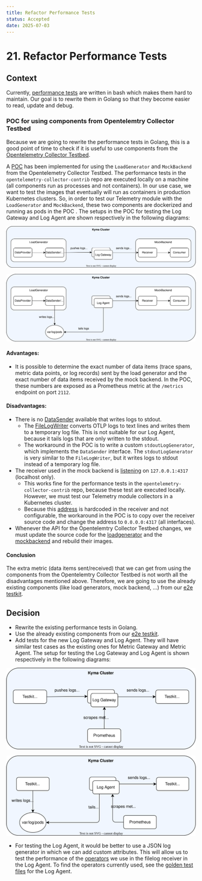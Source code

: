 ```yaml
---
title: Refactor Performance Tests
status: Accepted
date: 2025-07-03
---
```


# 21. Refactor Performance Tests

## Context

Currently, [performance tests](../benchmarks/README.md) are written in bash which makes them hard to maintain. Our goal is to rewrite them in Golang so that they become easier to read, update and debug.

### POC for using components from Opentelemtry Collector Testbed

Because we are going to rewrite the performance tests in Golang, this is a good point of time to check if it is useful to use components from the [Opentelemetry Collector Testbed](https://github.com/open-telemetry/opentelemetry-collector-contrib/tree/main/testbed).

A [POC](../pocs/opentelemetry-testbed/) has been implemented for using the `LoadGenerator` and `MockBackend` from the Opentelemetry Collector Testbed. The performance tests in the `opentelemetry-collector-contrib` repo are executed locally on a machine (all components run as processes and not containers). In our use case, we want to test the images that eventually will run as containers in production Kubernetes clusters. So, in order to test our Telemetry module with the `LoadGenerator` and `MockBackend`, these two components are dockerized and running as pods in the POC . The setups in the POC for testing the Log Gateway and Log Agent are shown respectively in the following diagrams:

![arch](./../assets/opentelemetry-testbed-log-gateway-setup.svg)

![arch](./../assets/opentelemetry-testbed-log-agent-setup.svg)

#### Advantages:
- It is possible to determine the exact number of data items (trace spans, metric data points, or log records) sent by the load generator and the exact number of data items received by the mock backend. In the POC, these numbers are exposed as a Prometheus metric at the `/metrics` endpoint on port `2112`.

#### Disadvantages:
- There is no [DataSender](https://github.com/open-telemetry/opentelemetry-collector-contrib/tree/main/testbed/datasenders) available that writes logs to stdout.
    - The [FileLogWriter](https://github.com/open-telemetry/opentelemetry-collector-contrib/blob/main/testbed/datasenders/stanza.go) converts OTLP logs to text lines and writes them to a temporary log file. This is not suitable for our Log Agent, because it tails logs that are only written to the stdout.
    - The workaround in the POC is to write a custom `stdoutLogGenerator`, which implements the `DataSender` interface. The `stdoutLogGenerator` is very similar to the `FileLogWriter`, but it writes logs to stdout instead of a temporary log file.
- The receiver used in the mock backend is [listening](https://github.com/open-telemetry/opentelemetry-collector-contrib/blob/main/testbed/testbed/receivers.go#L81) on `127.0.0.1:4317` (localhost only).
    - This works fine for the performance tests in the `opentelemetry-collector-contrib` repo, because these test are executed locally. However, we must test our Telemetry module collectors in a Kubernetes cluster.
    - Because this [address](https://github.com/open-telemetry/opentelemetry-collector-contrib/blob/main/testbed/testbed/receivers.go#L81) is hardcoded in the receiver and not configurable, the workaround in the POC is to copy over the receiver source code and change the address to `0.0.0.0:4317` (all interfaces).
- Whenever the API for the Opentelemtry Collector Testbed changes, we must update the source code for the [loadgenerator](../pocs/opentelemetry-testbed/loadgenerator/) and the [mockbackend](../pocs/opentelemetry-testbed/mockbackend/) and rebuild their images.

#### Conclusion
The extra metric (data items sent/received) that we can get from using the components from the Opentelemtry Collector Testbed is not worth all the disadvantages mentioned above. Therefore, we are going to use the already existing components (like load generators, mock backend, ...) from our [e2e testkit](../../../test/testkit/).

## Decision

- Rewrite the existing performance tests in Golang.
- Use the already existing components from our [e2e testkit](../../../test/testkit/).
- Add tests for the new Log Gateway and Log Agent. They will have similar test cases as the existing ones for Metric Gateway and Metric Agent. The setup for testing the Log Gateway and Log Agent is shown respectively in the following diagrams:

![arch](./../assets/log-gateway-perf-test-setup.svg)

![arch](./../assets/log-agent-perf-test-setup.svg)

- For testing the Log Agent, it would be better to use a JSON log generator in which we can add custom attributes. This will allow us to test the performance of the [operators](https://github.com/open-telemetry/opentelemetry-collector-contrib/tree/main/receiver/filelogreceiver#operators) we use in the filelog receiver in the Log Agent. To find the operators currently used, see the [golden test files](https://github.com/kyma-project/telemetry-manager/blob/main/internal/otelcollector/config/log/agent/testdata) for the Log Agent.  
